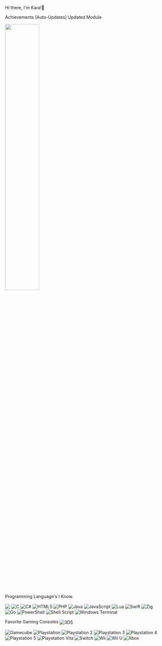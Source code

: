 Hi there, I'm Kara!👋

Achievements [Auto-Updates] Updated Module

<img align="center" width="47%" src="https://github-readme-stats.vercel.app/api?username=KaraBenoist&show_icons=true&theme=radical" />

Programming Language's I Know.

<img align="center" src="https://img.shields.io/badge/python-3670A0?style=for-the-badge&logo=python&logoColor=ffdd54" />

<img align="center" alt="C" src="https://img.shields.io/badge/c-%2300599C.svg?style=for-the-badge&logo=c&logoColor=white" />

<img align="center" alt="C#" src="https://img.shields.io/badge/c%23-%23239120.svg?style=for-the-badge&logo=c-sharp&logoColor=white" />

<img align="center" alt="HTML5" src="https://img.shields.io/badge/html5-%23E34F26.svg?style=for-the-badge&logo=html5&logoColor=white" />

<img align="center" alt="PHP" src="https://img.shields.io/badge/php-%23777BB4.svg?style=for-the-badge&logo=php&logoColor=white" />

<img align="center" alt="Java" src="https://img.shields.io/badge/java-%23ED8B00.svg?style=for-the-badge&logo=java&logoColor=white" />

<img align="center" alt="JavaScript" src="https://img.shields.io/badge/javascript-%23323330.svg?style=for-the-badge&logo=javascript&logoColor=%23F7DF1E" />

<img align="center" alt="Lua" src="https://img.shields.io/badge/lua-%232C2D72.svg?style=for-the-badge&logo=lua&logoColor=white"  />

<img align="center" alt="Swift" src="https://img.shields.io/badge/swift-F54A2A?style=for-the-badge&logo=swift&logoColor=white" />

<img align="center" alt="Zig" src="https://img.shields.io/badge/Zig-%23F7A41D.svg?style=for-the-badge&logo=zig&logoColor=white" />

<img align="center" alt="Go" src="https://img.shields.io/badge/go-%2300ADD8.svg?style=for-the-badge&logo=go&logoColor=white" />

<img align="center" alt="PowerShell" src="https://img.shields.io/badge/PowerShell-%235391FE.svg?style=for-the-badge&logo=powershell&logoColor=white" />

<img align="center" alt="Shell Script" src="https://img.shields.io/badge/shell_script-%23121011.svg?style=for-the-badge&logo=gnu-bash&logoColor=white" />

<img align="center" alt="Windows Terminal" src="https://img.shields.io/badge/Windows%20Terminal-%234D4D4D.svg?style=for-the-badge&logo=windows-terminal&logoColor=white" />

Favorite Gaming Consoles
<img align="center" alt="3DS" src="https://img.shields.io/badge/3DS-D12228?style=for-the-badge&logo=nintendo-3ds&logoColor=white" />

<img align="center" alt="Gamecube" src="https://img.shields.io/badge/Gamecube-6A5FBB?style=for-the-badge&logo=nintendo-gamecube&logoColor=white" />

<img align="center" alt="Playstation" src="https://img.shields.io/badge/Playstation-003791?style=for-the-badge&logo=playstation&logoColor=white" />

<img align="center" alt="Playstation 2" src="https://img.shields.io/badge/Playstation%202-003791?style=for-the-badge&logo=playstation-2&logoColor=white" />

<img align="center" alt="Playstation 3" src="https://img.shields.io/badge/Playstation%203-003791?style=for-the-badge&logo=playstation-3&logoColor=white" />

<img align="center" alt="Playstation 4" src="https://img.shields.io/badge/Playstation%204-003791?style=for-the-badge&logo=playstation-4&logoColorwhite" />

<img align="center" alt="Playstation 5" src="https://img.shields.io/badge/Playstation%205-003791?style=for-the-badge&logo=playstation-5&logoColor=white" />

<img align="center" alt="Playstation Vita" src="https://img.shields.io/badge/Playstation%20Vita-003791?style=for-the-badge&logo=playstation-vita&logoColor=white" />

<img align="center" alt="Switch" src="https://img.shields.io/badge/Switch-E60012?style=for-the-badge&logo=nintendo-switch&logoColor=white" />

<img align="center" alt="Wii" src="https://img.shields.io/badge/Wii-8B8B8B?style=for-the-badge&logo=wii&logoColor=white" />

<img align="center" alt="Wii U" src="https://img.shields.io/badge/Wii%20U-8B8B8B?style=for-the-badge&logo=wiiu&logoColor=white" />

<img align="center" alt="Xbox" src="https://img.shields.io/badge/xbox-%23107C10.svg?style=for-the-badge&logo=xbox&logoColor=white" />
